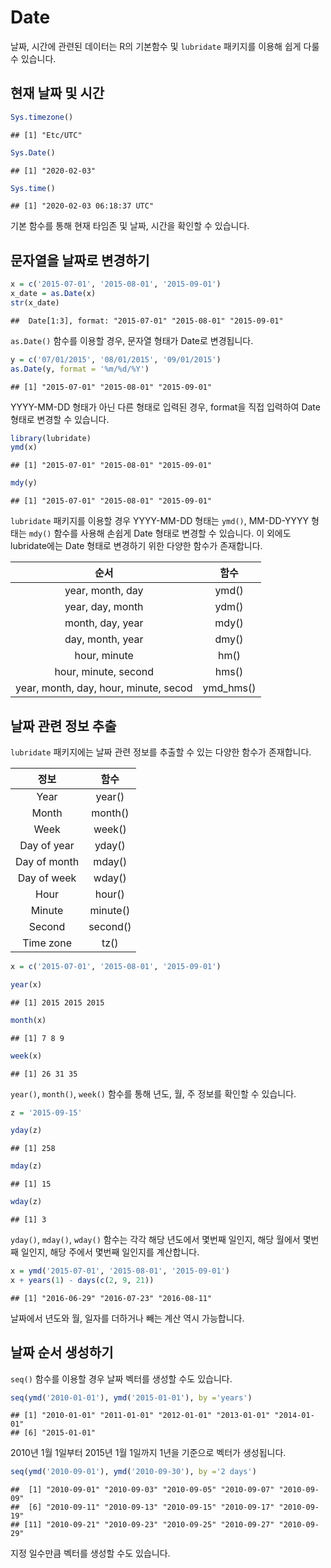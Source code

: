 
# Date

날짜, 시간에 관련된 데이터는 R의 기본함수 및 `lubridate` 패키지를 이용해 쉽게 다룰 수 있습니다.

## 현재 날짜 및 시간 


```r
Sys.timezone()
```

```
## [1] "Etc/UTC"
```

```r
Sys.Date()
```

```
## [1] "2020-02-03"
```

```r
Sys.time()
```

```
## [1] "2020-02-03 06:18:37 UTC"
```

기본 함수를 통해 현재 타임존 및 날짜, 시간을 확인할 수 있습니다.

## 문자열을 날짜로 변경하기



```r
x = c('2015-07-01', '2015-08-01', '2015-09-01')
x_date = as.Date(x)
str(x_date)
```

```
##  Date[1:3], format: "2015-07-01" "2015-08-01" "2015-09-01"
```

`as.Date()` 함수를 이용할 경우, 문자열 형태가 Date로 변경됩니다.


```r
y = c('07/01/2015', '08/01/2015', '09/01/2015')
as.Date(y, format = '%m/%d/%Y')
```

```
## [1] "2015-07-01" "2015-08-01" "2015-09-01"
```

YYYY-MM-DD 형태가 아닌 다른 형태로 입력된 경우, format을 직접 입력하여 Date 형태로 변경할 수 있습니다.


```r
library(lubridate)
ymd(x)
```

```
## [1] "2015-07-01" "2015-08-01" "2015-09-01"
```

```r
mdy(y)
```

```
## [1] "2015-07-01" "2015-08-01" "2015-09-01"
```

`lubridate` 패키지를 이용할 경우 YYYY-MM-DD 형태는 `ymd()`, MM-DD-YYYY 형태는 `mdy()` 함수를 사용해 손쉽게 Date 형태로 변경할 수 있습니다. 이 외에도 lubridate에는 Date 형태로 변경하기 위한 다양한 함수가 존재합니다.

<table class="table table-striped table-hover" style="margin-left: auto; margin-right: auto;">
 <thead>
  <tr>
   <th style="text-align:center;"> 순서 </th>
   <th style="text-align:center;"> 함수 </th>
  </tr>
 </thead>
<tbody>
  <tr>
   <td style="text-align:center;"> year, month, day </td>
   <td style="text-align:center;"> ymd() </td>
  </tr>
  <tr>
   <td style="text-align:center;"> year, day, month </td>
   <td style="text-align:center;"> ydm() </td>
  </tr>
  <tr>
   <td style="text-align:center;"> month, day, year </td>
   <td style="text-align:center;"> mdy() </td>
  </tr>
  <tr>
   <td style="text-align:center;"> day, month, year </td>
   <td style="text-align:center;"> dmy() </td>
  </tr>
  <tr>
   <td style="text-align:center;"> hour, minute </td>
   <td style="text-align:center;"> hm() </td>
  </tr>
  <tr>
   <td style="text-align:center;"> hour, minute, second </td>
   <td style="text-align:center;"> hms() </td>
  </tr>
  <tr>
   <td style="text-align:center;"> year, month, day, hour, minute, secod </td>
   <td style="text-align:center;"> ymd_hms() </td>
  </tr>
</tbody>
</table>

## 날짜 관련 정보 추출

`lubridate` 패키지에는 날짜 관련 정보를 추출할 수 있는 다양한 함수가 존재합니다.

<table class="table table-striped table-hover" style="margin-left: auto; margin-right: auto;">
 <thead>
  <tr>
   <th style="text-align:center;"> 정보 </th>
   <th style="text-align:center;"> 함수 </th>
  </tr>
 </thead>
<tbody>
  <tr>
   <td style="text-align:center;"> Year </td>
   <td style="text-align:center;"> year() </td>
  </tr>
  <tr>
   <td style="text-align:center;"> Month </td>
   <td style="text-align:center;"> month() </td>
  </tr>
  <tr>
   <td style="text-align:center;"> Week </td>
   <td style="text-align:center;"> week() </td>
  </tr>
  <tr>
   <td style="text-align:center;"> Day of year </td>
   <td style="text-align:center;"> yday() </td>
  </tr>
  <tr>
   <td style="text-align:center;"> Day of month </td>
   <td style="text-align:center;"> mday() </td>
  </tr>
  <tr>
   <td style="text-align:center;"> Day of week </td>
   <td style="text-align:center;"> wday() </td>
  </tr>
  <tr>
   <td style="text-align:center;"> Hour </td>
   <td style="text-align:center;"> hour() </td>
  </tr>
  <tr>
   <td style="text-align:center;"> Minute </td>
   <td style="text-align:center;"> minute() </td>
  </tr>
  <tr>
   <td style="text-align:center;"> Second </td>
   <td style="text-align:center;"> second() </td>
  </tr>
  <tr>
   <td style="text-align:center;"> Time zone </td>
   <td style="text-align:center;"> tz() </td>
  </tr>
</tbody>
</table>


```r
x = c('2015-07-01', '2015-08-01', '2015-09-01')
```


```r
year(x)
```

```
## [1] 2015 2015 2015
```

```r
month(x)
```

```
## [1] 7 8 9
```

```r
week(x)
```

```
## [1] 26 31 35
```

`year()`, `month()`, `week()` 함수를 통해 년도, 월, 주 정보를 확인할 수 있습니다.


```r
z = '2015-09-15'
```


```r
yday(z)
```

```
## [1] 258
```

```r
mday(z)
```

```
## [1] 15
```

```r
wday(z)
```

```
## [1] 3
```

`yday()`, `mday()`, `wday()` 함수는 각각 해당 년도에서 몇번째 일인지, 해당 월에서 몇번째 일인지, 해당 주에서 몇번째 일인지를 계산합니다.


```r
x = ymd('2015-07-01', '2015-08-01', '2015-09-01') 
x + years(1) - days(c(2, 9, 21))
```

```
## [1] "2016-06-29" "2016-07-23" "2016-08-11"
```

날짜에서 년도와 월, 일자를 더하거나 빼는 계산 역시 가능합니다.

## 날짜 순서 생성하기

`seq()` 함수를 이용할 경우 날짜 벡터를 생성할 수도 있습니다.


```r
seq(ymd('2010-01-01'), ymd('2015-01-01'), by ='years')
```

```
## [1] "2010-01-01" "2011-01-01" "2012-01-01" "2013-01-01" "2014-01-01"
## [6] "2015-01-01"
```

2010년 1월 1일부터 2015년 1월 1일까지 1년을 기준으로 벡터가 생성됩니다.


```r
seq(ymd('2010-09-01'), ymd('2010-09-30'), by ='2 days')
```

```
##  [1] "2010-09-01" "2010-09-03" "2010-09-05" "2010-09-07" "2010-09-09"
##  [6] "2010-09-11" "2010-09-13" "2010-09-15" "2010-09-17" "2010-09-19"
## [11] "2010-09-21" "2010-09-23" "2010-09-25" "2010-09-27" "2010-09-29"
```

지정 일수만큼 벡터를 생성할 수도 있습니다.

